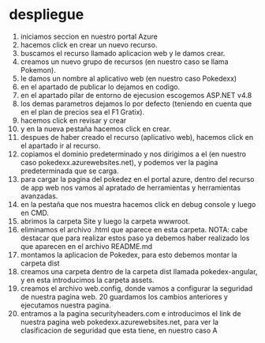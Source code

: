 # despliegue

1. iniciamos seccion en nuestro portal Azure
2. hacemos click en crear un nuevo recurso.
3. buscamos el recurso llamado aplicacion web y le damos crear.
4. creamos un nuevo grupo de recursos (en nuestro caso se llama Pokemon).
5. le damos un nombre al aplicativo web (en nuestro caso Pokedexx)
6. en el apartado de publicar lo dejamos en codigo.
7. en el apartado pilar de entorno de ejecusion escogemos ASP.NET v4.8
8. los demas parametros dejamos lo por defecto (teniendo en cuenta que en el plan de precios sea el F1 Gratix).
9. hacemos click en revisar y crear
10. y en la nueva pestaña hacemos click en crear.
11. despues de haber creado el recurso (aplicativo web), hacemos click en el apartado ir al recurso.
12. copiamos el dominio predeterminado y nos dirigimos a el (en nuestro caso pokedexx.azurewebsites.net), y podemos ver la pagina predeterminada que se carga.
13. para cargar la pagina del pokedez en el portal azure, dentro del recurso de app web nos vamos al apratado de herramientas y herramientas avanzadas.
14. en la pestaña que nos muestra hacemos click en debug console y luego en CMD.
15. abrimos la carpeta Site y luego la carpeta wwwroot.
16. eliminamos el archivo .html que aparece en esta carpeta.
    NOTA: cabe destacar que para realizar estos paso ya debemos haber realizado los que aparecen en el archivo README.md
17. montamos la aplicacion de Pokedex, para esto debemos montar la carpeta dist
18. creamos una carpeta dentro de la carpeta dist llamada pokedex-angular, y en esta introducimos la carpeta assets.
19. creamos el archivo web.config, donde vamos a configurar la seguridad de nuestra pagina web.
    20 guardamos los cambios anteriores y ejecutamos nuestra pagina.
20. entramos a la pagina securityheaders.com e introducimos el link de nuestra pagina web pokedexx.azurewebsites.net, para ver la clasificacion de seguridad que esta tiene, en nuestro caso A
